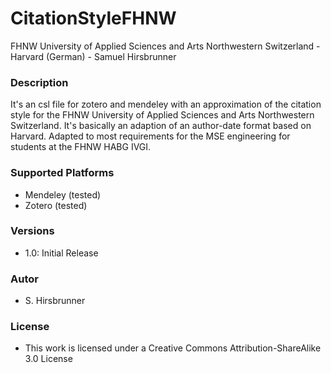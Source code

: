# CitationStyleFHNW
FHNW University of Applied Sciences and Arts Northwestern Switzerland - Harvard (German) - Samuel Hirsbrunner

### Description
It's an csl file for zotero and mendeley with an approximation of the citation style for the FHNW University of Applied Sciences and Arts Northwestern Switzerland.
It's basically an adaption of an author-date format based on Harvard.
Adapted to most requirements for the MSE engineering for students at the FHNW HABG IVGI. 

### Supported Platforms
* Mendeley (tested)
* Zotero (tested)

### Versions
* 1.0: Initial Release

### Autor
* S. Hirsbrunner

### License
* This work is licensed under a Creative Commons Attribution-ShareAlike 3.0 License
